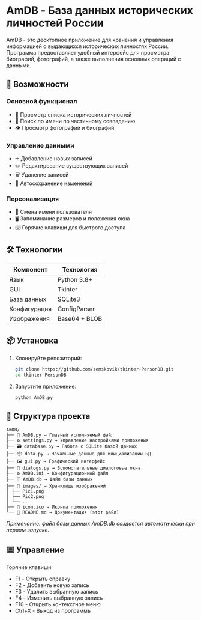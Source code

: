 # AmDB - База данных исторических личностей России

AmDB - это десктопное приложение для хранения и управления информацией о выдающихся исторических личностях России. 
Программа предоставляет удобный интерфейс для просмотра биографий, фотографий, а также выполнения основных операций с данными.

## 🚀 Возможности

### Основной функционал
- 📜 Просмотр списка исторических личностей
- 🔎 Поиск по имени по частичному совпадению
- 👁️ Просмотр фотографий и биографий

### Управление данными
- ➕ Добавление новых записей
- ✏️ Редактирование существующих записей
- 🗑️ Удаление записей
- 💾 Автосохранение изменений

### Персонализация
- 👤 Смена имени пользователя
- 🖥️ Запоминание размеров и положения окна
- ⌨️ Горячие клавиши для быстрого доступа

## 🛠️ Технологии

| Компонент       | Технология         |
|----------------|--------------------|
| Язык           | Python 3.8+        |
| GUI            | Tkinter            |
| База данных    | SQLite3            |
| Конфигурация   | ConfigParser       |
| Изображения    | Base64 + BLOB      |

## 📦 Установка

1. Клонируйте репозиторий:
   ```bash
   git clone https://github.com/zemskovik/tkinter-PersonDB.git
   cd tkinter-PersonDB
2. Запустите приложение:
   ```bash
   python AmDB.py

## 📂 Структура проекта

```
AmDB/
├── 📄 AmDB.py → Главный исполняемый файл
├── ⚙️ settings.py → Управление настройками приложения
├── 🗃️ database.py → Работа с SQLite базой данных
├── 📦 data.py → Начальные данные для инициализации БД
├── 🖼️ gui.py → Графический интерфейс
├── 💬 dialogs.py → Вспомогательные диалоговые окна
├── ⚙️ AmDB.ini → Конфигурационный файл
├── 🗄️ AmDB.db → Файл базы данных
├── 📂 images/ → Хранилище изображений
│ ├── Pic1.png
│ ├── Pic2.png
│ └── ...
├── 🎨 icon.ico → Иконка приложения
└── 📄 README.md → Документация (этот файл)
```
*Примечание: файл базы данных AmDB.db создается автоматически при первом запуске.*

## ⌨️ Управление

Горячие клавиши
- F1 - Открыть справку
- F2 - Добавить новую запись
- F3 - Удалить выбранную запись
- F4 - Изменить выбранную запись
- F10 - Открыть контекстное меню
- Ctrl+X - Выход из программы

